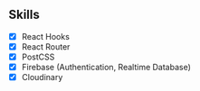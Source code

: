 ## Skills

- [x] React Hooks
- [x] React Router
- [x] PostCSS
- [x] Firebase (Authentication, Realtime Database)
- [x] Cloudinary
